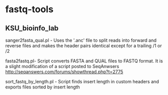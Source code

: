 fastq-tools
===========

KSU_bioinfo_lab
---------------
sanger2fasta_qual.pl - Uses the '.anc' file to split reads into forward and reverse files and makes the header pairs identical except for a trailing /1 or /2

fasta2fastq.pl- Script converts FASTA and QUAL files to FASTQ format. It is a slight modification of a script posted to SeqAnwsers http://seqanswers.com/forums/showthread.php?t=2775 
 
sort_fastq_by_length.pl - Script finds insert length in custom headers and exports files sorted by insert length
 

